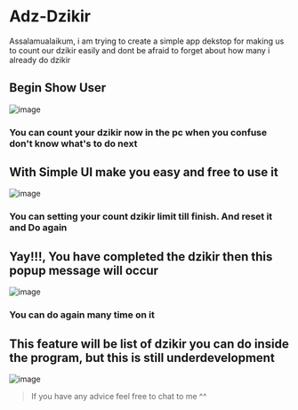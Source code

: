 # Adz-Dzikir
Assalamualaikum, i am trying to create a simple app dekstop for making us to count our dzikir easily and dont be afraid to forget about how many i already do dzikir


## Begin Show User
![image](https://user-images.githubusercontent.com/88366703/174962292-9f2d8520-269d-4027-b858-68a85ffe10e2.png)
### You can count your dzikir now in the pc when you confuse don't know what's to do next

## With Simple UI make you easy and free to use it
![image](https://user-images.githubusercontent.com/88366703/174962375-7ad14798-0e10-4a3b-a643-0820152ba6f7.png)
### You can setting your count dzikir limit till finish. And reset it and Do again
## Yay!!!, You have completed the dzikir then this popup message will occur
![image](https://user-images.githubusercontent.com/88366703/174962486-e933582a-36dd-4b6c-a915-557253ff073f.png)
### You can do again many time on it
## This feature will be list of dzikir you can do inside the program, but this is still underdevelopment
![image](https://user-images.githubusercontent.com/88366703/174962564-af8129cd-464d-45a2-82c9-6225c295165e.png)
> If you have any advice feel free to chat to me ^^
